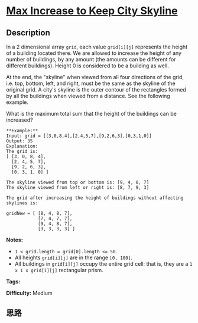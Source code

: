 # [Max Increase to Keep City Skyline][title]

## Description

In a 2 dimensional array `grid`, each value `grid[i][j]` represents the height
of a building located there. We are allowed to increase the height of any
number of buildings, by any amount (the amounts can be different for different
buildings). Height 0 is considered to be a building as well.

At the end, the "skyline" when viewed from all four directions of the grid,
i.e. top, bottom, left, and right, must be the same as the skyline of the
original grid. A city's skyline is the outer contour of the rectangles formed
by all the buildings when viewed from a distance. See the following example.

What is the maximum total sum that the height of the buildings can be
increased?
            **Example:**    Input: grid = [[3,0,8,4],[2,4,5,7],[9,2,6,3],[0,3,1,0]]    Output: 35    Explanation:     The grid is:    [ [3, 0, 8, 4],       [2, 4, 5, 7],      [9, 2, 6, 3],      [0, 3, 1, 0] ]        The skyline viewed from top or bottom is: [9, 4, 8, 7]    The skyline viewed from left or right is: [8, 7, 9, 3]        The grid after increasing the height of buildings without affecting skylines is:        gridNew = [ [8, 4, 8, 7],                [7, 4, 7, 7],                [9, 4, 8, 7],                [3, 3, 3, 3] ]        

**Notes:**

  * `1 < grid.length = grid[0].length <= 50`.
  * All heights `grid[i][j]` are in the range `[0, 100]`.
  * All buildings in `grid[i][j]` occupy the entire grid cell: that is, they are a `1 x 1 x grid[i][j]` rectangular prism.


**Tags:** 

**Difficulty:** Medium

## 思路

[title]: https://leetcode.com/problems/max-increase-to-keep-city-skyline
